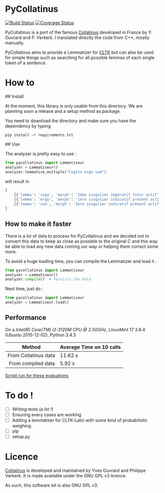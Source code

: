 PyCollatinus
=========================

[![Build Status](https://travis-ci.org/PonteIneptique/collatinus-python.svg?branch=master)](https://travis-ci.org/PonteIneptique/collatinus-python)
[![Coverage Status](https://coveralls.io/repos/github/PonteIneptique/collatinus-python/badge.svg?branch=master)](https://coveralls.io/github/PonteIneptique/collatinus-python?branch=master)

PyCollatinus is a port of the famous [Collatinus](https://github.com/biblissima/collatinus) developed in France by
Y. Ouvrard and P. Verkerk. I translated directly the code from C++, mostly manually. 

PyCollatinus aims to provide a Lemmatizer for [CLTK](https://github.com/cltk/cltk) but can also be used
for simple things such as searching for all possible lemmas of each single token of a sentence.

# How to

## Install

At the moment, this library is only usable from this directory. We are planning soon a release and a setup method as package.

You need to download the directory and make sure you have the dependency by typing

```shell
pip install -r requirements.txt
```

## Use

The analyzer is pretty easy to use : 

```python
from pycollatinus import Lemmatiseur
analyzer = Lemmatiseur()
analyzer.lemmatise_multiple("Cogito ergo sum")
```

will result in
 
```python
[
    [{'lemma': 'cogo', 'morph': '2ème singulier impératif futur actif', 'form': 'cogito'}, {'lemma': 'cogo', 'morph': '3ème singulier impératif futur actif', 'form': 'cogito'}, {'lemma': 'cogito', 'morph': '1ère singulier indicatif présent actif', 'form': 'cogito'}, {'lemma': 'cogito', 'morph': '1ère singulier indicatif présent actif', 'form': 'cogito'}],
    [{'lemma': 'ergo', 'morph': '1ère singulier indicatif présent actif', 'form': 'ergo'}, {'lemma': 'ergo', 'morph': 'positif', 'form': 'ergo'}],
    [{'lemma': 'sum', 'morph': '1ère singulier indicatif présent actif', 'form': 'sum'}]
]
```

## How to make it faster

There is a lot of data to process for PyCollatinus and we decided not to convert this data to keep as close as possible 
to the original C and this way be able to load any new data coming our way or helping them correct some more.

To avoid a huge loading time, you can compile the Lemmatizer and load it : 

```python
from pycollatinus import Lemmatiseur
analyzer = Lemmatiseur()
analyzer.compile()  # Persists the data
```

Next time, just do : 

```python
from pycollatinus import Lemmatiseur
analyzer = Lemmatiseur.load()
```

## Performance
On a *Intel(R) Core(TM) i3-3120M CPU @ 2.50GHz*, LinuxMint 17 3.8.4 (Ubuntu 2015-12-02), Python 3.4.3

| Method | Average Time on 10 calls |
| ------ | ---- |
| From Collatinus data | 11.62 s |
| From compiled data | 5.92 s |

[Script run for these evaluations](eval.py)
 
# To do !

- [ ] Writing tests (a lot !)
- [ ] Ensuring every cases are working
- [ ] Adding a lemmatizer for CLTK-Latin with some kind of probabilistic weighing.
- [ ] pip
- [ ] setup.py

# Licence

[Collatinus](https://github.com/biblissima/collatinus) is developed and maintained by Yves Ouvrard and Philippe Verkerk. It is made available under the GNU GPL v3 licence.

As such, this software bit is also GNU GPL v3.
